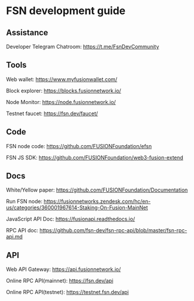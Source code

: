 # FSN development guide

## Assistance

Developer Telegram Chatroom: https://t.me/FsnDevCommunity

## Tools

Web wallet: https://www.myfusionwallet.com/

Block explorer: https://blocks.fusionnetwork.io/

Node Monitor: https://node.fusionnetwork.io/

Testnet faucet: https://fsn.dev/faucet/

## Code

FSN node code: https://github.com/FUSIONFoundation/efsn

FSN JS SDK: https://github.com/FUSIONFoundation/web3-fusion-extend

## Docs

White/Yellow paper: https://github.com/FUSIONFoundation/Documentation

Run FSN node: https://fusionnetworks.zendesk.com/hc/en-us/categories/360001967614-Staking-On-Fusion-MainNet

JavaScript API Doc: https://fusionapi.readthedocs.io/

RPC API doc: https://github.com/fsn-dev/fsn-rpc-api/blob/master/fsn-rpc-api.md

## API

Web API Gateway: https://api.fusionnetwork.io/

Online RPC API(mainnet): https://fsn.dev/api

Online RPC API(testnet): https://testnet.fsn.dev/api
